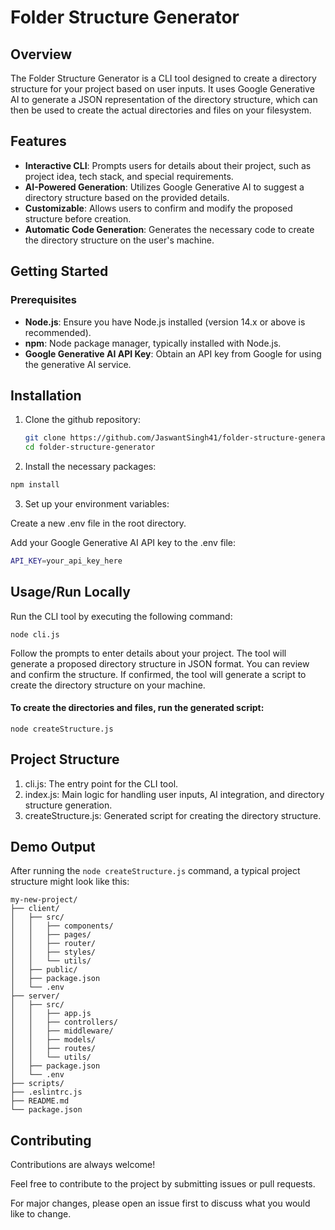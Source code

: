 
# Folder Structure Generator

## Overview

The Folder Structure Generator is a CLI tool designed to create a directory structure for your project based on user inputs. It uses Google Generative AI to generate a JSON representation of the directory structure, which can then be used to create the actual directories and files on your filesystem.

## Features

- **Interactive CLI**: Prompts users for details about their project, such as project idea, tech stack, and special requirements.
- **AI-Powered Generation**: Utilizes Google Generative AI to suggest a directory structure based on the provided details.
- **Customizable**: Allows users to confirm and modify the proposed structure before creation.
- **Automatic Code Generation**: Generates the necessary code to create the directory structure on the user's machine.

## Getting Started

### Prerequisites

- **Node.js**: Ensure you have Node.js installed (version 14.x or above is recommended).
- **npm**: Node package manager, typically installed with Node.js.
- **Google Generative AI API Key**: Obtain an API key from Google for using the generative AI service.


## Installation
    
1. Clone the github repository:

   ```bash
   git clone https://github.com/JaswantSingh41/folder-structure-generator.git
   cd folder-structure-generator 

2. Install the necessary packages:

```bash
npm install
```

3. Set up your environment variables:


Create a new .env file in the root directory.

Add your Google Generative AI API key to the .env file:
```bash
API_KEY=your_api_key_here
```
## Usage/Run Locally

Run the CLI tool by executing the following command:
```
node cli.js 
```
Follow the prompts to enter details about your project. The tool will generate a proposed directory structure in JSON format. You can review and confirm the structure. If confirmed, the tool will generate a script to create the directory structure on your machine.

#### To create the directories and files, run the generated script:
```
node createStructure.js
```
## Project Structure

1. cli.js: The entry point for the CLI tool.
2. index.js: Main logic for handling user inputs, AI integration, and directory structure generation.
3. createStructure.js: Generated script for creating the directory structure.
## Demo Output

After running the ```node createStructure.js``` command, a typical project structure might look like this:

```
my-new-project/
├── client/
│   ├── src/
│   │   ├── components/
│   │   ├── pages/
│   │   ├── router/
│   │   ├── styles/
│   │   └── utils/
│   ├── public/
│   ├── package.json
│   └── .env
├── server/
│   ├── src/
│   │   ├── app.js
│   │   ├── controllers/
│   │   ├── middleware/
│   │   ├── models/
│   │   ├── routes/
│   │   └── utils/
│   ├── package.json
│   └── .env
├── scripts/
├── .eslintrc.js
├── README.md
└── package.json
```






## Contributing

Contributions are always welcome!

Feel free to contribute to the project by submitting issues or pull requests. 

For major changes, please open an issue first to discuss what you would like to change.


